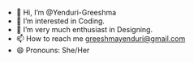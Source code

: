 - 👋 Hi, I’m @Yenduri-Greeshma
- 👀 I’m interested in Coding.
- 🌱 I’m very much enthusiast in Designing.
- 📫 How to reach me greeshmayenduri@gmail.com
- 😄 Pronouns: She/Her

